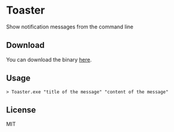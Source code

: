 # Toaster

Show notification messages from the command line

## Download

You can download the binary [here](https://github.com/richorama/toaster/releases/tag/1.0.0.0).

## Usage

```
> Toaster.exe "title of the message" "content of the message"
```

## License 

MIT
